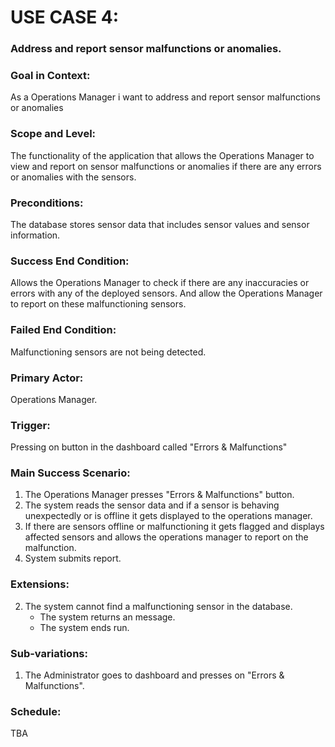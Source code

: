 # USE CASE 4:
### Address and report sensor malfunctions or anomalies.

### Goal in Context:
As a Operations Manager i want to address and report sensor malfunctions or anomalies 

### Scope and Level:
The functionality of the application that allows the Operations Manager to view and report on sensor malfunctions or anomalies if there are any errors or anomalies with the sensors.

### Preconditions:
The database stores sensor data that includes sensor values and sensor information.

### Success End Condition:
Allows the Operations Manager to check if there are any inaccuracies or errors with any of the deployed sensors. And allow the Operations Manager to report on these malfunctioning sensors.

### Failed End Condition:
Malfunctioning sensors are not being detected.

### Primary Actor:
Operations Manager.

### Trigger:
Pressing on button in the dashboard called "Errors & Malfunctions"

### Main Success Scenario:
1. The Operations Manager presses "Errors & Malfunctions" button.
2. The system reads the sensor data and if a sensor is behaving unexpectedly or is offline it gets displayed to the operations manager.
3. If there are sensors offline or malfunctioning it gets flagged and displays affected sensors and allows the operations manager to report on the malfunction.
4. System submits report.


### Extensions:
2. The system cannot find a malfunctioning sensor in the database.  
   - The system returns an message.  
   - The system ends run.  


### Sub-variations:
1. The Administrator goes to dashboard  and presses on "Errors & Malfunctions".

### Schedule:
TBA